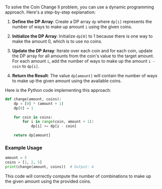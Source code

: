 To solve the Coin Change II problem, you can use a dynamic programming approach. Here's a step-by-step explanation:

1. **Define the DP Array**: Create a DP array `dp` where `dp[i]` represents the number of ways to make up amount `i` using the given coins.

2. **Initialize the DP Array**: Initialize `dp[0]` to 1 because there is one way to make the amount 0, which is to use no coins.

3. **Update the DP Array**: Iterate over each coin and for each coin, update the DP array for all amounts from the coin's value to the target amount. For each amount `i`, add the number of ways to make up the amount `i - coin` to `dp[i]`.

4. **Return the Result**: The value `dp[amount]` will contain the number of ways to make up the given amount using the available coins.

Here is the Python code implementing this approach:

```python
def change(amount, coins):
    dp = [0] * (amount + 1)
    dp[0] = 1
    
    for coin in coins:
        for i in range(coin, amount + 1):
            dp[i] += dp[i - coin]
    
    return dp[amount]
```

### Example Usage
```python
amount = 5
coins = [1, 2, 5]
print(change(amount, coins))  # Output: 4
```

This code will correctly compute the number of combinations to make up the given amount using the provided coins.
